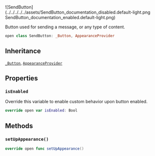 ![SendButton](../../../../../assets/SendButton_documentation_disabled.default-light.png
SendButton_documentation_enabled.default-light.png)

Button used for sending a message, or any type of content.

``` swift
open class SendButton: _Button, AppearanceProvider 
```

## Inheritance

[`_Button`](../_Button), [`AppearanceProvider`](../../Utils/AppearanceProvider)

## Properties

### `isEnabled`

Override this variable to enable custom behavior upon button enabled.

``` swift
override open var isEnabled: Bool 
```

## Methods

### `setUpAppearance()`

``` swift
override open func setUpAppearance() 
```
